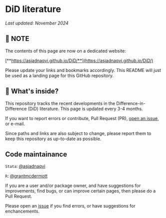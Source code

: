 


# DiD literature

*Last updated: November 2024*

## :dart: NOTE

The contents of this page are now on a dedicated website:

[**https://asjadnaqvi.github.io/DiD/**](https://asjadnaqvi.github.io/DiD/) 

Please update your links and bookmarks accordingly. This README will just be used as a landing page for this GitHub repository.

## :bookmark_tabs: What's inside?
This repository tracks the recent developments in the Difference-in-Difference (DiD) literature. This page is updated every 3-4 months.

If you want to report errors or contribute, Pull Request (PR), [open an issue](https://github.com/AsjadNaqvi/DiD/issues), or e-mail. 

Since paths and links are also subject to change, please report them to keep this repository as up-to-date as possible.


## Code maintainance

`Stata`: [@asjadnaqvi](https://github.com/asjadnaqvi)

`R`: [@grantmcdermott](https://github.com/grantmcdermott)

If you are a user and/or package owner, and have suggestions for improvements, find bugs, or can improve certain pages, then please do a Pull Request.

Please open an [issue](https://github.com/asjadnaqvi/DiD/issues) if you find errors, or have suggestions for enchancements.


